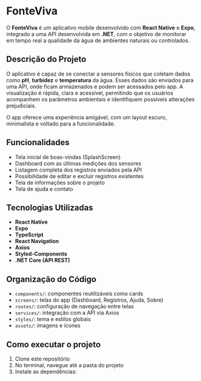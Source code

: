 # FonteViva

O **FonteViva** é um aplicativo mobile desenvolvido com **React Native** e **Expo**, integrado a uma API desenvolvida em **.NET**, com o objetivo de monitorar em tempo real a qualidade da água de ambientes naturais ou controlados.

## Descrição do Projeto

O aplicativo é capaz de se conectar a sensores físicos que coletam dados como **pH**, **turbidez** e **temperatura** da água. Esses dados são enviados para uma API, onde ficam armazenados e podem ser acessados pelo app. A visualização é rápida, clara e acessível, permitindo que os usuários acompanhem os parâmetros ambientais e identifiquem possíveis alterações prejudiciais.

O app oferece uma experiência amigável, com um layout escuro, minimalista e voltado para a funcionalidade.

## Funcionalidades

- Tela inicial de boas-vindas (SplashScreen)
- Dashboard com as últimas medições dos sensores
- Listagem completa dos registros enviados pela API
- Possibilidade de editar e excluir registros existentes
- Tela de informações sobre o projeto
- Tela de ajuda e contato

## Tecnologias Utilizadas

- **React Native**
- **Expo**
- **TypeScript**
- **React Navigation**
- **Axios**
- **Styled-Components**
- **.NET Core (API REST)**

## Organização do Código

- `components/`: componentes reutilizáveis como cards
- `screens/`: telas do app (Dashboard, Registros, Ajuda, Sobre)
- `routes/`: configuração de navegação entre telas
- `services/`: integração com a API via Axios
- `styles/`: tema e estilos globais
- `assets/`: imagens e ícones

## Como executar o projeto

1. Clone este repositório
2. No terminal, navegue até a pasta do projeto
3. Instale as dependências:
